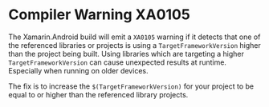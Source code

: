 # Compiler Warning XA0105

The Xamarin.Android build will emit a `XA0105` warning if it detects that one
of the referenced libraries or projects is using a `TargetFrameworkVersion` higher 
than the project being built. Using libraries which are targeting a higher
`TargetFrameworkVersion` can cause unexpected results at runtime. Especially
when running on older devices. 

The fix is to increase the `$(TargetFrameworkVersion)` for your project to 
be equal to or higher than the referenced library projects. 